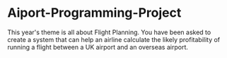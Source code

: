 # Aiport-Programming-Project
This year's theme is all about Flight Planning. You have been asked to create a system that can help an airline calculate the likely profitability of running a flight between a UK airport and an overseas airport.
